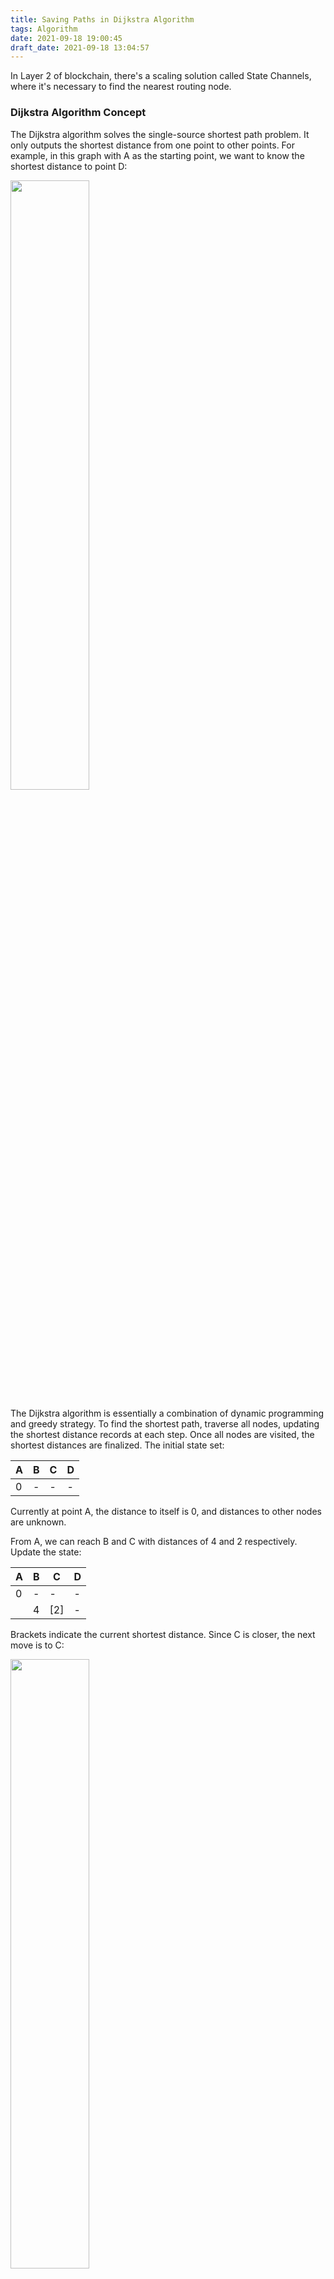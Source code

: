 ```yaml
---
title: Saving Paths in Dijkstra Algorithm
tags: Algorithm
date: 2021-09-18 19:00:45
draft_date: 2021-09-18 13:04:57
---
```


In Layer 2 of blockchain, there's a scaling solution called State Channels, where it's necessary to find the nearest routing node.

### Dijkstra Algorithm Concept

The Dijkstra algorithm solves the single-source shortest path problem. It only outputs the shortest distance from one point to other points. For example, in this graph with A as the starting point, we want to know the shortest distance to point D:

<img src="g1.png" width="50%" />

The Dijkstra algorithm is essentially a combination of dynamic programming and greedy strategy. To find the shortest path, traverse all nodes, updating the shortest distance records at each step. Once all nodes are visited, the shortest distances are finalized. The initial state set:

|A|B|C|D|
|-|-|-|-|
|0|-|-|-|

Currently at point A, the distance to itself is 0, and distances to other nodes are unknown.

From A, we can reach B and C with distances of 4 and 2 respectively. Update the state:

|A|B|C|D|
|-|-|-|-|
|0|-|-|-|
||4|[2]|-|

Brackets indicate the current shortest distance. Since C is closer, the next move is to C:

<img src="g2.png" width="50%" />

At point C, it can reach A, B, and D. Since A has already been visited, we define `prev = []`. Now with A and C visited: `prev = [A, C]`.

At this point, the distance to B becomes 3 (`A -> C -> B`), shorter than the direct path. Update states and now D is reachable:

|A|B|C|D|
|-|-|-|-|
|0|-|-|-|
||4|[2]|-|
||[3]||5|

B is closer than D, so the next move is to B:

<img src="g3.png" width="50%" />

Now `prev = [A, C, B]`, and update:

|A|B|C|D|
|-|-|-|-|
|0|-|-|-|
||4|[2]|-|
||[3]||5|
||||[5]|

Only D is left:

<img src="g4.png" width="50%" />

`prev = [A, C, B, D]`, all nodes visited. Final result:

|A|B|C|D|
|-|-|-|-|
|0|3|2|5|

We now know the shortest distance from A to D is 5.

### Tracking the Shortest Path

The algorithm yields shortest distances, but what if we also want the exact path, like A -> D?

#### Forward Greedy Approach

We can infer `A -> C -> D` is the shortest path. The `prev` list is `[A, C, B, D]`. Since going through B to D is longer, B is excluded.

We might consider excluding any node unless:

- It can reach D,
- Going through it gives the shortest distance to D.

Only when both are true, we keep the node. For instance, if B is selected but doesn’t meet the criteria, it’s removed from `path = [A, C, B]` back to `path = [A, C]`. If E is selected next and fails, again it's excluded. Until D is selected.

This works in complex scenarios:

<img src="g5.png" width="50%" />
<img src="g6.png" width="50%" />

However, this breaks in cases like:

<img src="g7.png" width="50%" />

If the shortest path is `[A, E, C, D]`, and E can’t directly reach D, it gets wrongly excluded. Removing the "can reach D" condition causes other problems.

The forward greedy approach fails because we can't determine if a node belongs to the final path during traversal.

#### Reverse Greedy Approach

Once D is selected as the current shortest node, the full shortest distance from A to D is determined. If we know where D came from (e.g., C), and where C came from (e.g., A), we can reconstruct the path backward.

<img src="g4.png" width="50%" />

We need a way to track predecessors during traversal. This approach is common in DFS or tree traversals.

Is maintaining distance in DFS equivalent to Dijkstra? No.

**Recursion vs Tail Recursion**

Dijkstra is usually written in loops:

```go
for {

}
```

Or as tail recursion:

```go
func recursion() {
    
    recursion()
}
```

It’s a one-way loop. Full recursion like:

```go
func recursion() {
    for {
        recursion()
    }
}
```

might enter multiple branches at once to find the best one. At C, we might explore both `C -> B -> D` and `C -> D`, keeping only the better path.

But where to branch? C? B? A? If every node branches, it creates massive overhead. Trees allow this since nodes don't overlap.

#### Second Dynamic Programming

The first DP maintains distance data. The second maintains path states:

```js
pathList = {
    A: [],
    B: [],
    C: [],
    D: []
}
```

At the start, A can reach B and C:

<img src="g1.png" width="50%" />

```js
pathList = {
    A: [A],
    B: [A, B],
    C: [A, C],
    D: []
}
```

After moving to C, since `A -> C -> B` is shorter than `A -> B`, update `pathList[C].push(B)`. Also update D path.

<img src="g2.png" width="50%" />

```js
pathList = {
    A: [A],
    B: [A, C, B],
    C: [A, C],
    D: [A, C, D]
}
```

In this round, B is chosen, but `A -> C -> B -> D` is longer than `A -> C -> D`, so don't update pathList.

<img src="g3.png" width="50%" />

Upon reaching D, traversal ends.

<img src="g4.png" width="50%" />

The result path is `A -> C -> D`.

Can we save only the path to D? No, because updates to other nodes rely on current node paths. Path state must be complete.

### Tracking Non-Shortest Paths

Dijkstra is greedy and always picks the nearest node. If we need to store non-shortest paths, it's possible but not ideal. DFS/BFS is better suited.

<br><br>

### Supplement (2025.05.11)

This Dijkstra-related work was originally part of a State Channels project called [pylons](https://github.com/saveio-backup/pylons), used to find the shortest path among multiple channels. Initially, it used [DFS](https://github.com/saveio-backup/pylons/blob/master/route/dfs.go), but later I added a [Dijkstra](https://github.com/saveio-backup/pylons/blob/master/route/dijkstra.go) implementation, which included a blacklist feature and used transaction fees as the basis for path distance calculation.

Now, the routing portion of the code has been split out into a separate repository: [smallyunet/dijkstra-demo](https://github.com/smallyunet/dijkstra-demo/) as a memento.
